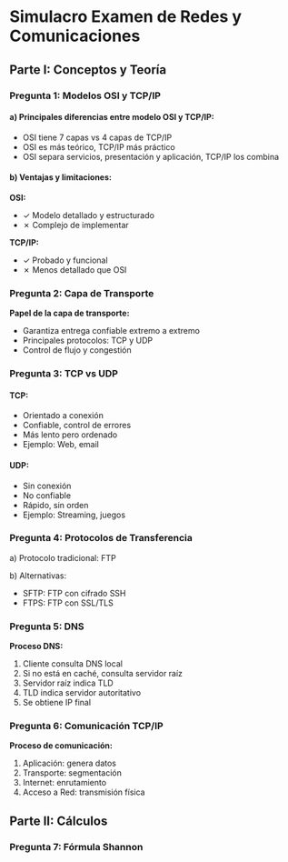 # Simulacro Examen de Redes y Comunicaciones

## Parte I: Conceptos y Teoría

### Pregunta 1: Modelos OSI y TCP/IP

#### a) Principales diferencias entre modelo OSI y TCP/IP:
- OSI tiene 7 capas vs 4 capas de TCP/IP
- OSI es más teórico, TCP/IP más práctico
- OSI separa servicios, presentación y aplicación, TCP/IP los combina

#### b) Ventajas y limitaciones:
**OSI:**
- ✓ Modelo detallado y estructurado
- ✗ Complejo de implementar

**TCP/IP:**
- ✓ Probado y funcional
- ✗ Menos detallado que OSI

### Pregunta 2: Capa de Transporte
**Papel de la capa de transporte:**
- Garantiza entrega confiable extremo a extremo
- Principales protocolos: TCP y UDP
- Control de flujo y congestión

### Pregunta 3: TCP vs UDP

#### TCP:
- Orientado a conexión
- Confiable, control de errores
- Más lento pero ordenado
- Ejemplo: Web, email

#### UDP:
- Sin conexión
- No confiable
- Rápido, sin orden
- Ejemplo: Streaming, juegos

### Pregunta 4: Protocolos de Transferencia
a) Protocolo tradicional: FTP

b) Alternativas:
- SFTP: FTP con cifrado SSH
- FTPS: FTP con SSL/TLS

### Pregunta 5: DNS
**Proceso DNS:**
1. Cliente consulta DNS local
2. Si no está en caché, consulta servidor raíz
3. Servidor raíz indica TLD
4. TLD indica servidor autoritativo
5. Se obtiene IP final

### Pregunta 6: Comunicación TCP/IP
**Proceso de comunicación:**
1. Aplicación: genera datos
2. Transporte: segmentación
3. Internet: enrutamiento
4. Acceso a Red: transmisión física

## Parte II: Cálculos

### Pregunta 7: Fórmula Shannon
